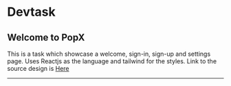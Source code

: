 # Devtask

## Welcome to PopX

This is a task which showcase a welcome, sign-in, sign-up and settings page. Uses Reactjs as the language and tailwind for the styles.
Link to the source design is [Here](https://xd.adobe.com/view/b68eea25-003d-4a5d-8fdd-d463eeb20b32-e3dd/)

-----